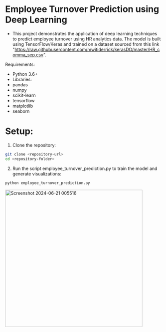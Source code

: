 # Employee Turnover Prediction using Deep Learning
- This project demonstrates the application of deep learning techniques to predict employee turnover using HR analytics data. The model is built using TensorFlow/Keras and trained on a dataset sourced from this link "https://raw.githubusercontent.com/mwitiderrick/kerasDO/master/HR_comma_sep.csv".

Requirements:
 - Python 3.6+
 - Libraries:
 - pandas
 - numpy
 - scikit-learn
 - tensorflow
 - matplotlib
 - seaborn
# Setup:
1. Clone the repository:

```bash
git clone <repository-url>
cd <repository-folder>
```
2. Run the script employee_turnover_prediction.py to train the model and generate visualizations:

```bash
python employee_turnover_prediction.py
```

<img width="440" alt="Screenshot 2024-06-21 005516" src="https://github.com/Pranshu-jais/DL-Simplified/assets/150207373/10ec7bb3-4ce2-4ad4-ac48-568b6fa0a0bc">
